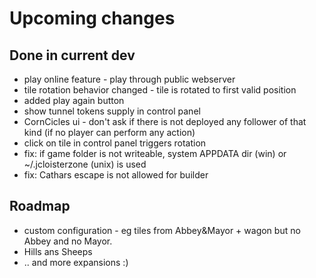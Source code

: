 # Upcoming changes

## Done in current dev

* play online feature - play through public webserver
* tile rotation behavior changed - tile is rotated to first valid position
* added play again button
* show tunnel tokens supply in control panel
* CornCicles ui - don't ask if there is not deployed any follower of that kind (if no player can perform any action)
* click on tile in control panel triggers rotation
* fix: if game folder is not writeable, system APPDATA dir (win) or ~/.jcloisterzone (unix) is used
* fix: Cathars escape is not allowed for builder

## Roadmap

*  custom configuration - eg tiles from Abbey&Mayor + wagon but  no Abbey and no Mayor.
* Hills ans Sheeps
* .. and more expansions :)